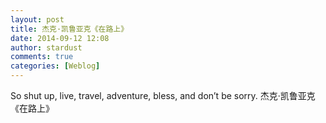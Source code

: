 ```yaml
---
layout: post
title: 杰克·凯鲁亚克《在路上》
date: 2014-09-12 12:08
author: stardust
comments: true
categories: [Weblog]
---
```

So shut up, live, travel, adventure, bless, and don’t be sorry.
杰克·凯鲁亚克《在路上》
